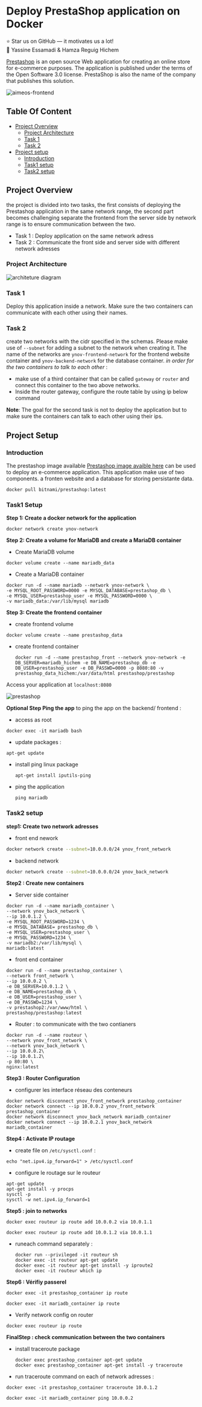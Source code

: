 

# Deploy PrestaShop application on Docker

:star: Star us on GitHub — it motivates us a lot! \
:man: Yassine Essamadi  & Hamza Reguig Hichem 

[Prestashop](https://prestashop.fr/) is an open source Web application for creating an online store for e-commerce purposes. The application is published under the terms of the Open Software 3.0 license. PrestaShop is also the name of the company that publishes this solution.

![aimeos-frontend](https://res.cloudinary.com/practicaldev/image/fetch/s--81UoW7-c--/c_imagga_scale,f_auto,fl_progressive,h_420,q_auto,w_1000/https://raw.githubusercontent.com/moghwan/dev.to/master/blog-posts/1-prestashop-docker-compose/assets/header.png)

## Table Of Content

- [Project Overview](#project-overview)
    - [Project Architecture](#project-architecture)
    - [Task 1](#task-1)
    - [Task 2](#task-2)
- [Project setup](#project-setup)
    - [Introduction](#introduction)
    - [Task1 setup](#task1-setup)
    - [Task2 setup](#task2-setup)

## Project Overview
the project is divided into two tasks, the first consists of deploying the Prestashop application in the same network range, the second part becomes challenging separate the frontend from the server side by network range is to ensure communication between the two.

- Task 1 : Deploy application on the same network adress
- Task 2 : Communicate the front side and server side with different network adresses 

### Project Architecture

![architeture diagram](https://github.com/stdynv/Docker-Prestashop/assets/78117993/5d48aaed-5194-45c8-a33a-9a5e7f925d59)

### Task 1 
Deploy this application inside a network. Make sure the two containers can communicate with each other using their names.

### Task 2
create two networks with the cidr specified in the schemas. Please make use of `--subnet` for adding a subnet to the network when creating it. The name of the networks are `ynov-frontend-network` for the frontend website container and `ynov-backend-network` for the database container.
*in order for the two containers to talk to each other* :
- make use of a third container that can be called `gateway` or `router` and connect this container to the two above networks.
- Inside the router gateway, configure the route table by using ip below command

**Note**: The goal for the second task is not to deploy the application but to make sure the containers can talk to each other using their ips.

## Project Setup

### Introduction
The prestashop image available [Prestashop image avaible here](https://hub.docker.com/r/bitnami/prestashop) can be used to deploy an e-commerce application. This application make use of two components. a fronten website and a database for storing persistante data.


```docker
docker pull bitnami/prestashop:latest
```

### Task1 Setup

**Step 1: Create a docker network for the application**

```docker
docker network create ynov-network
```
**Step 2:  Create a volume for MariaDB and create a MariaDB container**
- Create MariaDB volume
```docker
docker volume create --name mariadb_data
```
- Create a MariaDB container
```docker
docker run -d --name mariadb --network ynov-network \
-e MYSQL_ROOT_PASSWORD=0000 -e MYSQL_DATABASE=prestashop_db \
-e MYSQL_USER=prestashop_user -e MYSQL_PASSWORD=0000 \
-v mariadb_data:/var/lib/mysql mariadb
```
**Step 3: Create the frontend container** 
- create frontend volume
```docker
docker volume create --name prestashop_data
```
- create frontend container
  ```docker
  docker run -d --name prestashop_front --network ynov-network -e DB_SERVER=mariadb_hichem -e DB_NAME=prestashop_db -e DB_USER=prestashop_user -e DB_PASSWD=0000 -p 8080:80 -v prestashop_data_hichem:/var/data/html prestashop/prestashop
  ```
Access your application at ```localhost:8080```

![prestashop](https://github.com/stdynv/Docker-Prestashop/assets/78117993/47827fcd-12c4-43e9-8f68-828912a178e1)

**Optional Step Ping the app** 
to ping the app on the backend/ frontend : 
- access as root
  
```docker
docker exec -it mariadb bash
```
- update packages :
  
```
apt-get update
```
- install ping linux package
  ```
  apt-get install iputils-ping
  ```
- ping the application
  
  ```
  ping mariadb
  ```

### Task2 setup
**step1: Create two network adresses** 
- front end nework
```bash
docker network create --subnet=10.0.0.0/24 ynov_front_network
```
- backend network
```bash
docker network create --subnet=10.0.0.0/24 ynov_back_network
```
**Step2 : Create new containers**
- Server side container
```docker
docker run -d --name mariadb_container \
--network ynov_back_network \
--ip 10.0.1.2 \
-e MYSQL_ROOT_PASSWORD=1234 \
-e MYSQL_DATABASE= prestashop_db \
-e MYSQL_USER=prestashop_user \
-e MYSQL_PASSWORD=1234 \
-v mariadb2:/var/lib/mysql \
mariadb:latest
```
- front end container
```docker
docker run -d --name prestashop_container \
--network front_network \
--ip 10.0.0.2 \
-e DB_SERVER=10.0.1.2 \
-e DB_NAME=prestashop_db \
-e DB_USER=prestashop_user \
-e DB_PASSWD=1234 \
-v prestashop2:/var/www/html \
prestashop/prestashop:latest
```
- Router : to communicate with the two contianers

```
docker run -d --name routeur \
--network ynov_front_network \
--network ynov_back_network \
--ip 10.0.0.2\
--ip 10.0.1.2\
-p 80:80 \
nginx:latest
```
**Step3 : Router Configuration**
- configurer les interface réseau des conteneurs
```
docker network disconnect ynov_front_network prestashop_container
docker network connect --ip 10.0.0.2 ynov_front_network prestashop_container
docker network disconnect ynov_back_network mariadb_container
docker network connect --ip 10.0.2.1 ynov_back_network mariadb_container
```

**Step4 : Activate IP routage**
- create file on ```/etc/sysctl.conf``` :
```
echo "net.ipv4.ip_forward=1" > /etc/sysctl.conf
```
- configure le routage sur le routeur
```
apt-get update
apt-get install -y procps
sysctl -p
sysctl -w net.ipv4.ip_forward=1
```

**Step5 : join to networks**
```
docker exec routeur ip route add 10.0.0.2 via 10.0.1.1
```
```
docker exec routeur ip route add 10.0.1.2 via 10.0.1.1
```
- runeach command separately :
  ```
  docker run --privileged -it routeur sh
  docker exec -it routeur apt-get update
  docker exec -it routeur apt-get install -y iproute2
  docker exec -it routeur which ip
  ```
**Step6 : Vérifiy passerel**
```
docker exec -it prestashop_container ip route
```
```
docker exec -it mariadb_container ip route
```
- Verify network config on router
```
docker exec routeur ip route
```

**FinalStep : check communication between the two containers**
- install traceroute package
  ```
  docker exec prestashop_container apt-get update
  docker exec prestashop_container apt-get install -y traceroute
  ```
- run traceroute command on each of network adresses :

```
docker exec -it prestashop_container traceroute 10.0.1.2
```
```
docker exec -it mariadb_container ping 10.0.0.2
```
